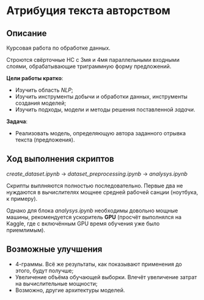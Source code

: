 # Атрибуция текста авторством

## Описание

Курсовая работа по обработке данных. 

Строются свёрточные НС с 3мя и 4мя параллельными входными слоями, обрабатывающие триграммную форму предложений.

**Цели работы кратко**: 

* Изучить область *NLP*;
* Изучить инструменты добычи и обработки данных, инструменты создания моделей;
* Изучить подходы, модели и методы решения поставленной *задачи*.

**Задача**:

* Реализовать модель, определяющую автора заданного отрывка текста (предложения).

## Ход выполнения скриптов

*create_dataset.ipynb* -> *dataset_preprocessing.ipynb* -> *analysys.ipynb*

Скрипты выплняются полностью последовательно. Первые два не нуждаются в вычислителях мощнее средней рабочей санции (ноутбука, к примеру).

Однако для блока *analysys.ipynb* необходимы довольно мощные машины, рекомендуется ускоритель **GPU** (просчёт выполнялся на Kaggle, где с включённым GPU время обучения уже было приемлимым).

## Возможные улучшения

* 4-граммы. Всё же результаты, как показывают применения до этого, будут получше;
* Увеличение объёма обучающей выборки. Влечёт увеличение затрат на вычислительные мощности;
* Возможно, другие архитектуры моделей. 
